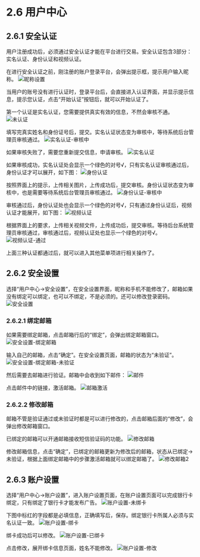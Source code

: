# 2.6 用户中心
## 2.6.1 安全认证
用户注册成功后，必须通过安全认证才能在平台进行交易。安全认证包含3部分：实名认证、身份认证和视频认证。

在进行安全认证之前，刚注册的账户登录平台，会弹出提示框，提示用户输入昵称。
![昵称设置](/images/70.png)

当用户的账号没有进行认证时，登录平台后，会直接进入认证界面，并显示提示信息，提示您认证，点击“开始认证”按钮后，就可以开始认证了。

第一个认证是实名认证，您需要提供真实有效的信息，不然会审核不通。
![未认证](/images/55.png)

填写完真实姓名和身份证号后，提交。实名认证状态变为审核中，等待系统后台管理员审核通过。
![实名认证-审核中](/images/62.png)


如果审核失败了，需要您重新提交信息，申请审核。
![实名认证](/images/56.png)

如果审核成功，实名认证处会显示一个绿色的对号√，只有实名认证审核通过后，身份认证才可以展开，如下图：
![身份认证](/images/57.png)

按照界面上的提示，上传相关图片，上传成功后，提交审核。身份认证状态变为审核中，也是需要等待系统后台管理员审核通过。
![身份认证-审核中](/images/58.png)

审核通过后，身份认证处也会显示一个绿色的对号√，只有通过身份认证后，视频认证才能展开，如下图：
![视频认证](/images/60.png)

根据界面上的要求，上传相关视频文件，上传成功后，提交审核。等待后台系统管理员审核通过，审核通过后，视频认证处也显示一个绿色的对号√。
![视频认证-通过](/images/61.png)

上面三种认证都通过后，就可以进入其他菜单项进行相关操作了。

## 2.6.2 安全设置
选择“用户中心->安全设置”，在安全设置界面，昵称和手机不能修改了，邮箱如果没有绑定可以绑定，也可以不绑定，不是必须的。还可以修改登录密码。
![安全设置](/images/63.png)

### 2.6.2.1 绑定邮箱
如果需要绑定邮箱，点击邮箱行后的“绑定”，会弹出绑定邮箱窗口。
![安全设置-绑定邮箱](/images/68.png)

输入自己的邮箱，点击“确定”。在安全设置页面，邮箱的状态为“未验证”。
![安全设置-绑定邮箱-未验证](/images/69.png)

然后需要去邮箱进行验证。邮箱中会收到如下邮件：
![邮件](/images/72.png)

点击邮件中的链接，激活邮箱。
![邮箱激活](/images/71.png)

### 2.6.2.2 修改邮箱
邮箱不管是验证通过或未验证时都是可以进行修改的，点击邮箱后面的“修改”，会弹出修改邮箱窗口。

已绑定的邮箱可以开通邮箱接收短信验证码的功能。
![修改邮箱](/images/73.png)

修改邮箱信息，点击“确定”，已绑定的邮箱更新为修改后的邮箱，状态从已绑定->未验证，根据上面绑定邮箱中的步骤激活邮箱就可以绑定邮箱了。
![修改邮箱2](/images/74.png)

## 2.6.3 账户设置
选择“用户中心->账户设置”，进入账户设置页面，在账户设置页面可以完成银行卡绑定，只有绑定了银行卡才能发布广告。
![账户设置-未绑卡](/images/64.png)

下图中标红的字段都是必填信息，正确填写后，保存。绑定银行卡所属人必须与实名认证一致。
![账户设置-绑卡](/images/65.png)

绑卡成功后可以修改。
![账户设置-已绑卡](/images/66.png)

点击修改，展开绑卡信息页面，姓名不能修改。
![账户设置-修改](/images/67.png)



